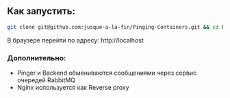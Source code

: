 ## Как запустить:
```bash
git clone git@github.com:jusque-a-la-fin/Pinging-Containers.git && cd Pinging-Containers && sudo docker compose up
```
В браузере перейти по адресу: http://localhost
### Дополнительно:
- Pinger и Backend обмениваются сообщениями через сервис очередей RabbitMQ
- Nginx используется как Reverse proxy

